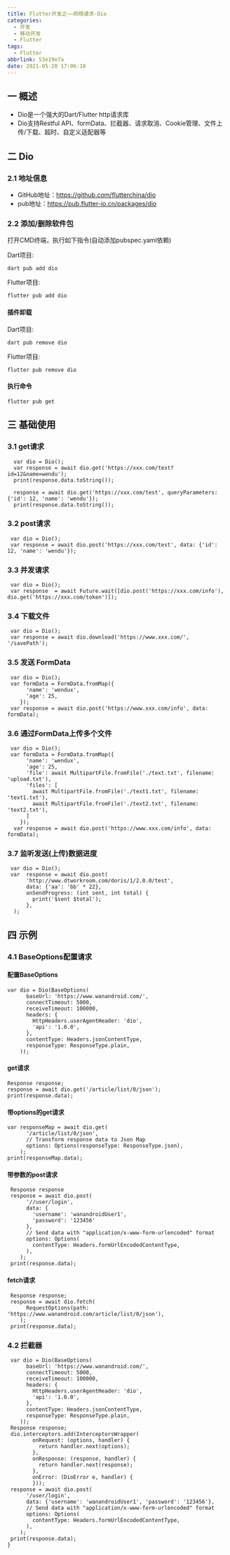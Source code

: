 ```yaml
---
title: Flutter开发之——网络请求-Dio
categories:
  - 开发
  - 移动开发
  - Flutter
tags:
  - Flutter
abbrlink: 53e19e7a
date: 2021-05-20 17:06:18
---
```

## 一 概述

* Dio是一个强大的Dart/Flutter http请求库
* Dio支持Restful API、formData、拦截器、请求取消、Cookie管理、文件上传/下载、超时、自定义适配器等

<!--more-->

## 二 Dio

### 2.1 地址信息

* GitHub地址：https://github.com/flutterchina/dio
* pub地址：https://pub.flutter-io.cn/packages/dio

### 2.2 添加/删除软件包

打开CMD终端，执行如下指令(自动添加pubspec.yaml依赖)

Dart项目:

```
dart pub add dio
```

Flutter项目:

```
flutter pub add dio
```

#### 插件卸载

Dart项目:

```
dart pub remove dio
```

Flutter项目:

```
flutter pub remove dio
```

#### 执行命令

```
flutter pub get
```

## 三 基础使用

### 3.1 get请求

```
  var dio = Dio();
  var response = await dio.get('https://xxx.com/test?id=12&name=wendu');
  print(response.data.toString());

  response = await dio.get('https://xxx.com/test', queryParameters: {'id': 12, 'name': 'wendu'});
  print(response.data.toString());
```

### 3.2 post请求

```
 var dio = Dio();
 var response = await dio.post('https://xxx.com/test', data: {'id': 12, 'name': 'wendu'});
```

### 3.3 并发请求

```
 var dio = Dio();
 var response  = await Future.wait([dio.post('https://xxx.com/info'), dio.get('https://xxx.com/token')]);
```

### 3.4 下载文件

```
 var dio = Dio();
 var response = await dio.download('https://www.xxx.com/', '/savePath');
```

### 3.5 发送 FormData

```
 var dio = Dio();
 var formData = FormData.fromMap({
      'name': 'wendux',
      'age': 25,
    });
 var response = await dio.post('https://www.xxx.com/info', data: formData);
```

### 3.6 通过FormData上传多个文件

```
 var dio = Dio();
 var formData = FormData.fromMap({
      'name': 'wendux',
      'age': 25,
      'file': await MultipartFile.fromFile('./text.txt', filename: 'upload.txt'),
      'files': [
        await MultipartFile.fromFile('./text1.txt', filename: 'text1.txt'),
        await MultipartFile.fromFile('./text2.txt', filename: 'text2.txt'),
      ]
    });
  var response = await dio.post('https://www.xxx.com/info', data: formData);
```

### 3.7 监听发送(上传)数据进度

```
 var dio = Dio();
 var  response = await dio.post(
      'http://www.dtworkroom.com/doris/1/2.0.0/test',
      data: {'aa': 'bb' * 22},
      onSendProgress: (int sent, int total) {
        print('$sent $total');
      },
  );
```

## 四 示例

### 4.1 BaseOptions配置请求

#### 配置BaseOptions

```
var dio = Dio(BaseOptions(
      baseUrl: 'https://www.wanandroid.com/',
      connectTimeout: 5000,
      receiveTimeout: 100000,
      headers: {
        HttpHeaders.userAgentHeader: 'dio',
        'api': '1.0.0',
      },
      contentType: Headers.jsonContentType,
      responseType: ResponseType.plain,
    ));
```

#### get请求

```
Response response;
response = await dio.get('/article/list/0/json');
print(response.data);
```

#### 带options的get请求

```
var responseMap = await dio.get(
      '/article/list/0/json',
      // Transform response data to Json Map
      options: Options(responseType: ResponseType.json),
    );
print(responseMap.data);
```

#### 带参数的post请求

```
 Response response
 response = await dio.post(
      '//user/login',
      data: {
        'username': 'wanandroidUser1',
        'password': '123456'
      },
      // Send data with "application/x-www-form-urlencoded" format
      options: Options(
        contentType: Headers.formUrlEncodedContentType,
      ),
    );
 print(response.data);
```

#### fetch请求

```
 Response response;
 response = await dio.fetch(
      RequestOptions(path: 'https://www.wanandroid.com/article/list/0/json'),
    );
 print(response.data);
```

### 4.2 拦截器

```
 var dio = Dio(BaseOptions(
      baseUrl: 'https://www.wanandroid.com/',
      connectTimeout: 5000,
      receiveTimeout: 100000,
      headers: {
        HttpHeaders.userAgentHeader: 'dio',
        'api': '1.0.0',
      },
      contentType: Headers.jsonContentType,
      responseType: ResponseType.plain,
    ));
 Response response;
 dio.interceptors.add(InterceptorsWrapper(
        onRequest: (options, handler) {
          return handler.next(options);
        },
        onResponse: (response, handler) {
          return handler.next(response);
        },
        onError: (DioError e, handler) {
        }));
 response = await dio.post(
      '/user/login',
      data: {'username': 'wanandroidUser1', 'password': '123456'},
      // Send data with "application/x-www-form-urlencoded" format
      options: Options(
        contentType: Headers.formUrlEncodedContentType,
      ),
    );
 print(response.data);
}
```
